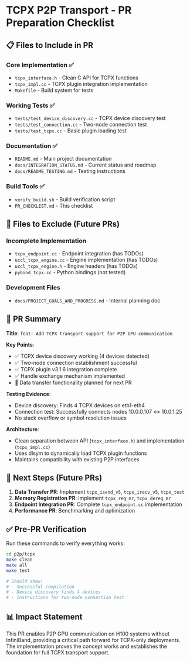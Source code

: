 # TCPX P2P Transport - PR Preparation Checklist

## 📋 Files to Include in PR

### Core Implementation ✅
- `tcpx_interface.h` - Clean C API for TCPX functions
- `tcpx_impl.cc` - TCPX plugin integration implementation
- `Makefile` - Build system for tests

### Working Tests ✅
- `tests/test_device_discovery.cc` - TCPX device discovery test
- `tests/test_connection.cc` - Two-node connection test
- `tests/test_tcpx.cc` - Basic plugin loading test

### Documentation ✅
- `README.md` - Main project documentation
- `docs/INTEGRATION_STATUS.md` - Current status and roadmap
- `docs/README_TESTING.md` - Testing instructions

### Build Tools ✅
- `verify_build.sh` - Build verification script
- `PR_CHECKLIST.md` - This checklist

## 🚫 Files to Exclude (Future PRs)

### Incomplete Implementation
- `tcpx_endpoint.cc` - Endpoint integration (has TODOs)
- `uccl_tcpx_engine.cc` - Engine implementation (has TODOs)
- `uccl_tcpx_engine.h` - Engine headers (has TODOs)
- `pybind_tcpx.cc` - Python bindings (not tested)

### Development Files
- `docs/PROJECT_GOALS_AND_PROGRESS.md` - Internal planning doc

## 🎯 PR Summary

**Title**: `feat: Add TCPX transport support for P2P GPU communication`

**Key Points**:
- ✅ TCPX device discovery working (4 devices detected)
- ✅ Two-node connection establishment successful
- ✅ TCPX plugin v3.1.6 integration complete
- ✅ Handle exchange mechanism implemented
- 🚧 Data transfer functionality planned for next PR

**Testing Evidence**:
- Device discovery: Finds 4 TCPX devices on eth1-eth4
- Connection test: Successfully connects nodes 10.0.0.107 ↔ 10.0.1.25
- No stack overflow or symbol resolution issues

**Architecture**:
- Clean separation between API (`tcpx_interface.h`) and implementation (`tcpx_impl.cc`)
- Uses dlsym to dynamically load TCPX plugin functions
- Maintains compatibility with existing P2P interfaces

## 🔄 Next Steps (Future PRs)

1. **Data Transfer PR**: Implement `tcpx_isend_v5`, `tcpx_irecv_v5`, `tcpx_test`
2. **Memory Registration PR**: Implement `tcpx_reg_mr`, `tcpx_dereg_mr`
3. **Endpoint Integration PR**: Complete `tcpx_endpoint.cc` implementation
4. **Performance PR**: Benchmarking and optimization

## ✅ Pre-PR Verification

Run these commands to verify everything works:

```bash
cd p2p/tcpx
make clean
make all
make test

# Should show:
# - Successful compilation
# - Device discovery finds 4 devices
# - Instructions for two-node connection test
```

## 📊 Impact Statement

This PR enables P2P GPU communication on H100 systems without InfiniBand, providing a critical path forward for TCPX-only deployments. The implementation proves the concept works and establishes the foundation for full TCPX transport support.
